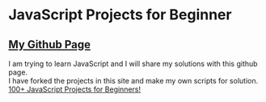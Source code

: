 # JavaScript Projects for Beginner
## [My Github Page]()
I am trying to learn JavaScript and I will share my solutions with this github page. <br />
I have forked the projects in this site and  make my own scripts for solution. <br />
[100+ JavaScript Projects for Beginners!](https://jsbeginners.com/javascript-projects-for-beginners/)
